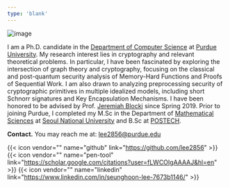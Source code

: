 ```yaml
---
type: 'blank'
---
```


![image](/shlee.jpg)

I am a Ph.D. candidate in the [Department of Computer Science](https://www.cs.purdue.edu/) at [Purdue University](https://purdue.edu/). My research interest lies in cryptography and relevant theoretical problems. In particular, I have been fascinated by exploring the intersection of graph theory and cryptography, focusing on the classical and post-quantum security analysis of Memory-Hard Functions and Proofs of Sequential Work. I am also drawn to analyzing preprocessing security of cryptographic primitives in multiple idealized models, including short Schnorr signatures and Key Encapsulation Mechanisms. I have been honored to be advised by Prof. [Jeremiah Blocki](https://www.cs.purdue.edu/homes/jblocki) since Spring 2019. Prior to joining Purdue, I completed my M.Sc in the Department of [Mathematical Sciences](http://www.math.snu.ac.kr/board) at [Seoul National University](https://en.snu.ac.kr/) and B.Sc at [POSTECH](https://math.postech.ac.kr/main-english/).

**Contact.** You may reach me at: [lee2856@purdue.edu](mailto:lee2856@purdue.edu)

{{< icon vendor="" name="github" link="https://github.com/lee2856" >}}
{{< icon vendor="" name="pen-tool" link="https://scholar.google.com/citations?user=fLWCOIgAAAAJ&hl=en" >}}
{{< icon vendor="" name="linkedin" link="https://www.linkedin.com/in/seunghoon-lee-7673b1146/" >}}
